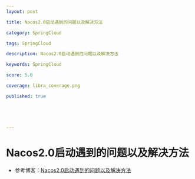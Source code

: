```yaml
---
layout: post

title: Nacos2.0启动遇到的问题以及解决方法

category: SpringCloud

tags: SpringCloud

description: Nacos2.0启动遇到的问题以及解决方法

keywords: SpringCloud

score: 5.0

coverage: libra_coverage.png

published: true





---
```


# Nacos2.0启动遇到的问题以及解决方法

- 参考博客：[Nacos2.0启动遇到的问题以及解决方法](https://blog.csdn.net/qq_42696265/article/details/115715821?utm_medium=distribute.pc_relevant.none-task-blog-2%7Edefault%7EBlogCommendFromBaidu%7Edefault-5.no_search_link&depth_1-utm_source=distribute.pc_relevant.none-task-blog-2%7Edefault%7EBlogCommendFromBaidu%7Edefault-5.no_search_link)

